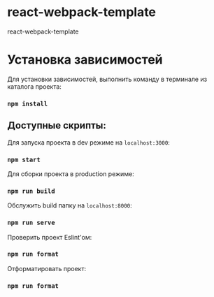 # react-webpack-template

react-webpack-template

# Установка зависимостей

Для установки зависимостей, выполнить команду в терминале из каталога проекта:

### `npm install`

## Доступные скрипты:

Для запуска проекта в dev режиме на `localhost:3000`:

### `npm start`

Для сборки проекта в production режиме:

### `npm run build`

Обслужить build папку на `localhost:8000`:

### `npm run serve`

Проверить проект Eslint'ом:

### `npm run format`

Отформатировать проект:

### `npm run format`